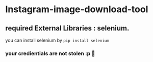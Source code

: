 # Instagram-image-download-tool


## required External Libraries : selenium.

you can install selenium by ```pip install selenium```


### your credientials are not stolen :p 🤝
